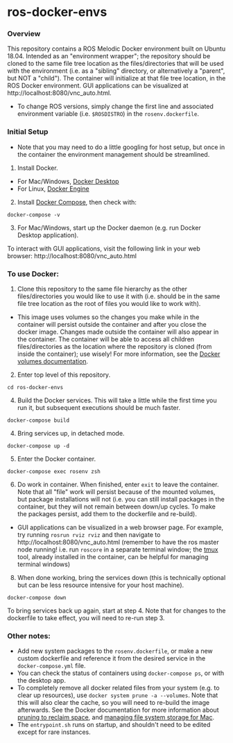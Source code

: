 # ros-docker-envs

### Overview
This repository contains a ROS Melodic Docker environment built on Ubuntu 18.04. Intended as an "environment wrapper"; the repository should be cloned to the same file tree location as the files/directories that will be used with the environment (i.e. as a "sibling" directory, or alternatively a "parent", but NOT a "child"). The container will initialize at that file tree location, in the ROS Docker environment. GUI applications can be visualized at http://localhost:8080/vnc_auto.html.
- To change ROS versions, simply change the first line and associated environment variable (i.e. `$ROSDISTRO`) in the `rosenv.dockerfile`.

### Initial Setup
- Note that you may need to do a little googling for host setup, but once in the container the environment management should be streamlined.
1. Install Docker.
- For Mac/Windows, [Docker Desktop](https://docs.docker.com/desktop/)
- For Linux, [Docker Engine](https://docs.docker.com/engine/install/#server)
2. Install [Docker Compose](https://docs.docker.com/compose/install/), then check with:
```
docker-compose -v
```
3. For Mac/Windows, start up the Docker daemon (e.g. run Docker Desktop application).

To interact with GUI applications, visit the following link in your web browser: http://localhost:8080/vnc_auto.html

### To use Docker:
1. Clone this repository to the same file hierarchy as the other files/directories you would like to use it with (i.e. should be in the same file tree location as the root of files you would like to work with).
- This image uses volumes so the changes you make while in the container will persist outside the container and after you close the docker image. Changes made outside the container will also appear in the container. The container will be able to access all children files/directories as the location where the repository is cloned (from inside the container); use wisely! For more information, see the [Docker volumes documentation](https://docs.docker.com/storage/volumes/).
2. Enter top level of this repository.
```
cd ros-docker-envs
```
4. Build the Docker services. This will take a little while the first time you run it, but subsequent executions should be much faster. 
```
docker-compose build
```
4. Bring services up, in detached mode.
```
docker-compose up -d
```
5. Enter the Docker container.
```
docker-compose exec rosenv zsh
```
6. Do work in container. When finished, enter `exit` to leave the container. Note that all "file" work will persist because of the mounted volumes, but package installations will not (i.e. you can still install packages in the container, but they will not remain between down/up cycles. To make the packages persist, add them to the dockerfile and re-build).
- GUI applications can be visualized in a web browser page. For example, try running `rosrun rviz rviz` and then navigate to http://localhost:8080/vnc_auto.html (remember to have the ros master node running! i.e. run `roscore` in a separate terminal window; the [tmux](https://www.hamvocke.com/blog/a-quick-and-easy-guide-to-tmux/) tool, already installed in the container, can be helpful for managing terminal windows)
8. When done working, bring the services down (this is technically optional but can be less resource intensive for your host machine).
```
docker-compose down
```

To bring services back up again, start at step 4. Note that for changes to the dockerfile to take effect, you will need to re-run step 3.

### Other notes:
- Add new system packages to the `rosenv.dockerfile`, or make a new custom dockerfile and reference it from the desired service in the `docker-compose.yml` file.
- You can check the status of containers using `docker-compose ps`, or with the desktop app.
- To completely remove all docker related files from your system (e.g. to clear up resources), use `docker system prune -a --volumes`. Note that this will also clear the cache, so you will need to re-build the image afterwards. See the Docker documentation for more information about [pruning to reclaim space](https://docs.docker.com/config/pruning/), and [managing file system storage for Mac](https://docs.docker.com/desktop/mac/space/).
- The `entrypoint.sh` runs on startup, and shouldn't need to be edited except for rare instances.
